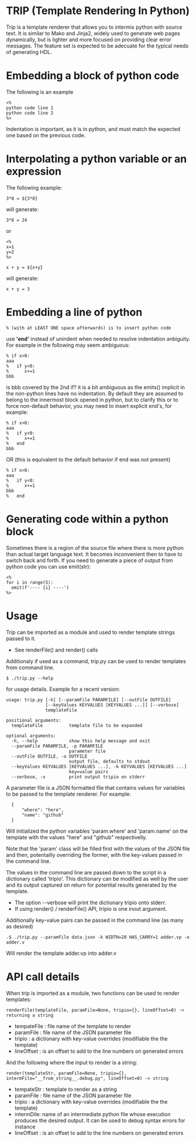 
# TRIP (Template Rendering In Python)

Trip is a template renderer that allows you to intermix python with source text. 
It is similar to Mako and Jinja2, widely used to generate web pages dynamically,
but is lighter and more focused on providing clear error messages. The feature set
is expected to be adecuate for the typical needs of generating HDL.

# Embedding a block of python code

The following is an example

    <%
    python code line 1
    python code line 2
    %>

Indentation is important, as it is in python, and must match the expected one based on 
the previous code.

# Interpolating a python variable or an expression

The following example:

    3*8 = ${3*8}

will generate:

    3*8 = 24

or

    <%
    x=1
    y=2
    %>

    x + y = ${x+y}

will generate:

    x + y = 3


# Embedding a line of python

    % (with at LEAST ONE space afterwards) is to insert python code

use **'end'** instead of unindent when needed to resolve indentation anbiguity. For example in the
following may seem ambiguous:

    % if x>0:
    aaa
    %   if y<0:
    %      x+=1
    bbb  

is bbb covered by the 2nd if?
it is a bit ambiguous as the emits() implicit in the non-python lines have no indentation. 
By default they are assumed to belong to the innermost block opened in python, but to 
clarify this or to force non-default behavior, you may need to insert explicit end's, for example:


    % if x>0:
    aaa
    %   if y<0:
    %      x+=1
    %   end
    bbb  

OR (this is equivalent to the default behavior if end was not present)

    % if x>0:
    aaa
    %   if y<0:
    %      x+=1
    bbb  
    %   end

# Generating code within a python block

Sometimes there is a region of the source file where there is more python than actual target
language text. It becomes inconvenient then to have to switch back and forth. 
If you need to generate a piece of output from python code you can use emit(str):

    <%
    for i in range(5):
      emit(f'---- {i} ----')
    %>

# Usage

Trip can be imported as a module and used to render template strings passed to it. 

- See renderFile() and render() calls

Additionaly if used as a command, trip.py can be used to render templates from command line.

    $ ./trip.py --help 

for usage details. Example for a recent version:

    usage: trip.py [-h] [--paramFile PARAMFILE] [--outFile OUTFILE]
                   [--keyValues KEYVALUES [KEYVALUES ...]] [--verbose]
                   templateFile

    positional arguments:
      templateFile          template file to be expanded

    optional arguments:
      -h, --help            show this help message and exit
      --paramFile PARAMFILE, -p PARAMFILE
                            parameter file
      --outFile OUTFILE, -o OUTFILE
                            output file, defaults to stdout
      --keyValues KEYVALUES [KEYVALUES ...], -k KEYVALUES [KEYVALUES ...]
                            key=value pairs
      --verbose, -v         print output tripio on stderr


A parameter file is a JSON formatted file that contains values for variables to be passed to the 
template renderer. For example:

      {
          "where": "here",
          "name": "github"
      }

Will initialized the python variables 'param.where' and 'param.name' on the template 
with the values "here" and "github" respectivelly.

Note that the 'param' class will be filled first with the values of the JSON file and
then, potentailly overriding the former, with the key-values passed in the command line.

The values in the command line are passed down to the script in a dictionary called 'tripio'.
This dictionary can be modified as well by the user and its output captured on return for
potential results generated by the template. 

- The option --verbose will print the dictionary tripio onto stderr. 
- If using render() / renderFile() API, tripio is one inout argument.

Additionally key-value pairs can be passed in the command line (as many as desired)

    .$ ./trip.py --paramFile data.json -k WIDTH=20 HAS_CARRY=1 adder.vp -o adder.v
    
 Will render the template adder.vp into adder.v
 
# API call details

When trip is imported as a module, two functions can be used to render templates:

    renderFile(templateFile, paramFile=None, tripio={}, lineOffset=0) -> returning a string

- tempateFile : file name of the template to render
- paramFile : file name of the JSON parameter file
- tripio : a dictionary with key-value overrides (modifiable the the template)
- lineOffset : is an offset to add to the line numbers on generated errors  
 

And the following where the input to render is a string:

    render(templateStr, paramFile=None, tripio={}, intermFile="__from_string__.debug.py", lineOffset=0) -> string

- tempateStr : template to render as a string
- paramFile : file name of the JSON parameter file
- tripio : a dictionary with key-value overrides (modifiable the the template)
- intermDile: name of an intermediate python file whose execution produces the desired output. It can be used 
  to debug syntax errors for instance
- lineOffset : is an offset to add to the line numbers on generated errors
